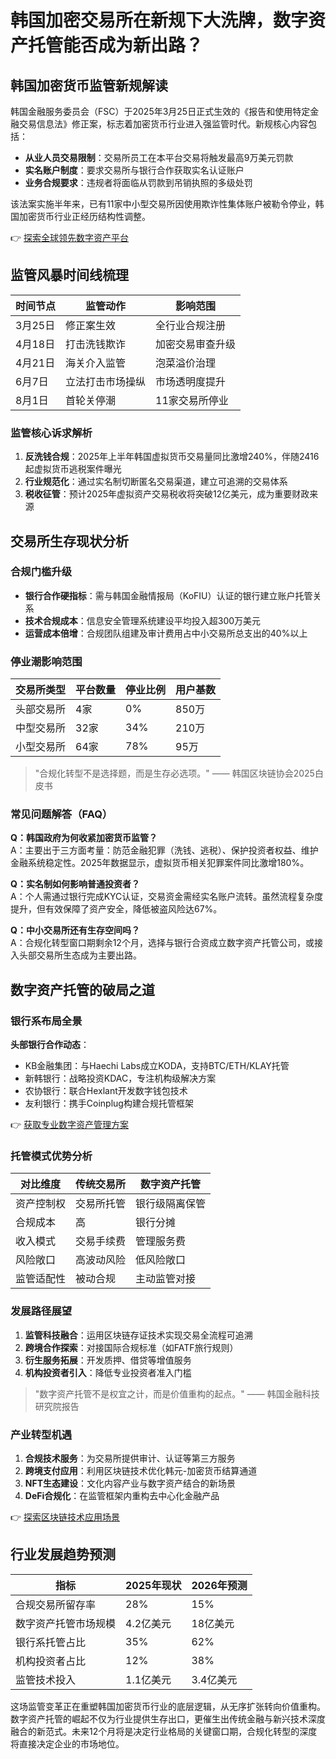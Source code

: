 # 韩国加密交易所在新规下大洗牌，数字资产托管能否成为新出路？

## 韩国加密货币监管新规解读

韩国金融服务委员会（FSC）于2025年3月25日正式生效的《报告和使用特定金融交易信息法》修正案，标志着加密货币行业进入强监管时代。新规核心内容包括：

- **从业人员交易限制**：交易所员工在本平台交易将触发最高9万美元罚款
- **实名账户制度**：要求交易所与银行合作获取实名认证账户
- **业务合规要求**：违规者将面临从罚款到吊销执照的多级处罚

该法案实施半年来，已有11家中小型交易所因使用欺诈性集体账户被勒令停业，韩国加密货币行业正经历结构性调整。

👉 [探索全球领先数字资产平台](https://bit.ly/okx_welcome)

## 监管风暴时间线梳理

| 时间节点 | 监管动作 | 影响范围 |
|---------|----------|----------|
| 3月25日 | 修正案生效 | 全行业合规注册 |
| 4月18日 | 打击洗钱欺诈 | 加密交易审查升级 |
| 4月21日 | 海关介入监管 | 泡菜溢价治理 |
| 6月7日 | 立法打击市场操纵 | 市场透明度提升 |
| 8月1日 | 首轮关停潮 | 11家交易所停业 |

### 监管核心诉求解析

1. **反洗钱合规**：2025年上半年韩国虚拟货币交易量同比激增240%，伴随2416起虚拟货币逃税案件曝光
2. **行业规范化**：通过实名制切断匿名交易渠道，建立可追溯的交易体系
3. **税收征管**：预计2025年虚拟资产交易税收将突破12亿美元，成为重要财政来源

## 交易所生存现状分析

### 合规门槛升级

- **银行合作硬指标**：需与韩国金融情报局（KoFIU）认证的银行建立账户托管关系
- **技术合规成本**：信息安全管理系统建设平均投入超300万美元
- **运营成本倍增**：合规团队组建及审计费用占中小交易所总支出的40%以上

### 停业潮影响范围

| 交易所类型 | 平台数量 | 停业比例 | 用户基数 |
|------------|----------|----------|----------|
| 头部交易所 | 4家 | 0% | 850万 |
| 中型交易所 | 32家 | 34% | 210万 |
| 小型交易所 | 64家 | 78% | 95万 |

> "合规化转型不是选择题，而是生存必选项。" —— 韩国区块链协会2025白皮书

### 常见问题解答（FAQ）

**Q：韩国政府为何收紧加密货币监管？**  
A：主要出于三方面考量：防范金融犯罪（洗钱、逃税）、保护投资者权益、维护金融系统稳定性。2025年数据显示，虚拟货币相关犯罪案件同比激增180%。

**Q：实名制如何影响普通投资者？**  
A：个人需通过银行完成KYC认证，交易资金需经实名账户流转。虽然流程复杂度提升，但有效保障了资产安全，降低被盗风险达67%。

**Q：中小交易所还有生存空间吗？**  
A：合规化转型窗口期剩余12个月，选择与银行合资成立数字资产托管公司，或接入头部交易所生态成为主要出路。

## 数字资产托管的破局之道

### 银行系布局全景

**头部银行合作动态**：
- KB金融集团：与Haechi Labs成立KODA，支持BTC/ETH/KLAY托管
- 新韩银行：战略投资KDAC，专注机构级解决方案
- 农协银行：联合Hexlant开发数字钱包技术
- 友利银行：携手Coinplug构建合规托管框架

👉 [获取专业数字资产管理方案](https://bit.ly/okx_welcome)

### 托管模式优势分析

| 对比维度       | 传统交易所 | 数字资产托管 |
|----------------|------------|--------------|
| 资产控制权     | 交易所托管 | 银行级隔离保管 |
| 合规成本       | 高         | 银行分摊       |
| 收入模式       | 交易手续费 | 管理服务费     |
| 风险敞口       | 高波动风险 | 低风险敞口     |
| 监管适配性     | 被动合规   | 主动监管对接   |

### 发展路径展望

1. **监管科技融合**：运用区块链存证技术实现交易全流程可追溯
2. **跨境合作探索**：对接国际合规标准（如FATF旅行规则）
3. **衍生服务拓展**：开发质押、借贷等增值服务
4. **机构投资者引入**：降低专业投资者准入门槛

> "数字资产托管不是权宜之计，而是价值重构的起点。" —— 韩国金融科技研究院报告

### 产业转型机遇

1. **合规技术服务**：为交易所提供审计、认证等第三方服务
2. **跨境支付应用**：利用区块链技术优化韩元-加密货币结算通道
3. **NFT生态建设**：文化内容产业与数字资产结合的新场景
4. **DeFi合规化**：在监管框架内重构去中心化金融产品

👉 [探索区块链技术应用场景](https://bit.ly/okx_welcome)

## 行业发展趋势预测

| 指标                | 2025年现状 | 2026年预测 |
|---------------------|------------|------------|
| 合规交易所留存率    | 28%        | 15%        |
| 数字资产托管市场规模| 4.2亿美元  | 18亿美元   |
| 银行系托管占比      | 35%        | 62%        |
| 机构投资者占比      | 12%        | 38%        |
| 监管技术投入        | 1.1亿美元  | 3.4亿美元  |

这场监管变革正在重塑韩国加密货币行业的底层逻辑，从无序扩张转向价值重构。数字资产托管的崛起不仅为行业提供生存出口，更催生出传统金融与新兴技术深度融合的新范式。未来12个月将是决定行业格局的关键窗口期，合规化转型的深度将直接决定企业的市场地位。